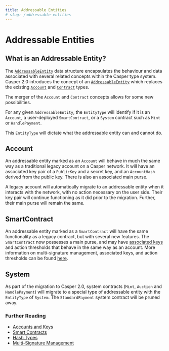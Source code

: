 ```yaml
---
title: Addressable Entities
# slug: /addressable-entities
---
```


# Addressable Entities

## What is an Addressable Entity?

The [`AddressableEntity`](../concepts/glossary/A.md#addressable-entity) data structure encapsulates the behaviour and data associated with several related concepts within the Casper type system. 
Casper 2.0 introduces the concept of an [`AddressableEntity`](../concepts/glossary/A.md#addressable-entity) which replaces the existing [`Account`](./glossary/A.md#account) and [`Contract`](./glossary/S.md#smart-contract) types.

The merger of the `Account` and `Contract` concepts allows for some new possibilities. 

For any given `AddressableEntity`, the `EntityType` will identify if it is an `Account`, a user-deployed `SmartContract`, or a `System` contract such as `Mint` or `HandlePayment`.

This `EntityType` will dictate what the addressable entity can and cannot do.

## Account

An addressable entity marked as an `Account` will behave in much the same way as a traditional legacy account on a Casper network. It will have an associated key pair of a `PublicKey` and a secret key, and an `AccountHash` derived from the public key. There is also an associated main purse.

A legacy account will automatically migrate to an addressable entity when it interacts with the network, with no action necessary on the user side. Their key pair will continue functioning as it did prior to the migration. Further, their main purse will remain the same.

## SmartContract

An addressable entity marked as a `SmartContract` will have the same functionality as a legacy contract, but with several new features. The `SmartContract` now possesses a main purse, and may have [associated keys](../concepts/design/casper-design.md#accounts-associated-keys-weights) and action thresholds that behave in the same way as an account. More information on multi-signature management, associated keys, and action thresholds can be found [here](../resources/advanced/multi-sig/multi-sig-workflow.md).

## System

As part of the migration to Casper 2.0, system contracts (`Mint`, `Auction` and `HandlePayment`) will migrate to a special type of addressable entity with the `EntityType` of `System`. The `StandardPayment` system contract will be pruned away.

### Further Reading

- [Accounts and Keys](../concepts/accounts-and-keys.md)
- [Smart Contracts](../concepts/smart-contracts.md)
- [Hash Types](../concepts/key-types.md)
- [Multi-Signature Management](../resources/advanced/multi-sig/index.md)
